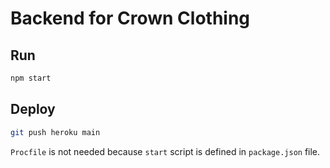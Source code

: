 # Backend for Crown Clothing

## Run

```bash
npm start
```

## Deploy

```bash
git push heroku main
```

`Procfile` is not needed because `start` script is defined in `package.json` file.  

